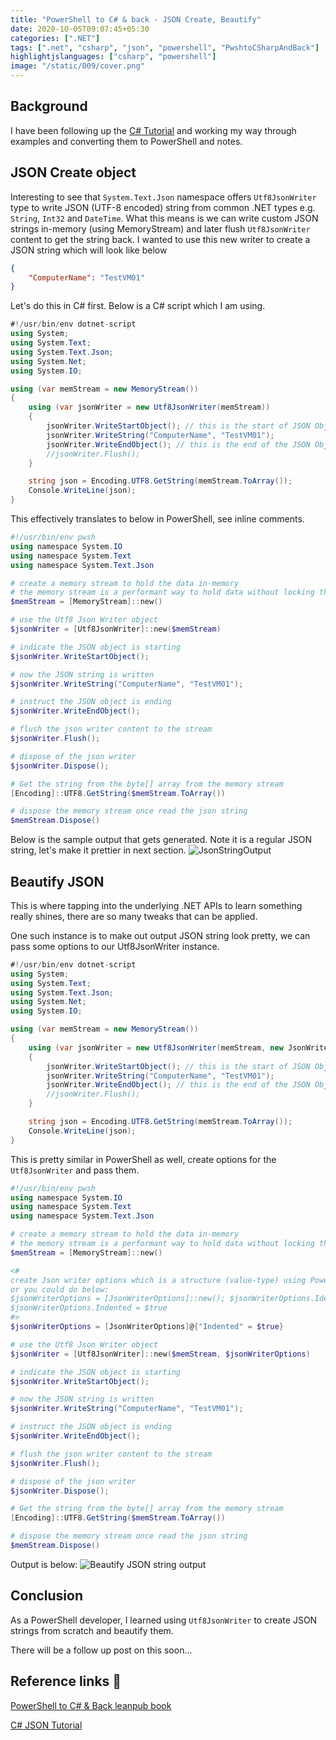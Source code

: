 ```yaml
---
title: "PowerShell to C# & back - JSON Create, Beautify"
date: 2020-10-05T09:07:45+05:30
categories: [".NET"]
tags: [".net", "csharp", "json", "powershell", "PwshtoCSharpAndBack"]
highlightjslanguages: ["csharp", "powershell"]
image: "/static/009/cover.png"
---
```


## Background

I have been following up the [C# Tutorial](http://zetcode.com/csharp/json/) and working my way through examples and converting them to PowerShell and notes.

## JSON Create object

Interesting to see that `System.Text.Json` namespace offers `Utf8JsonWriter` type to write JSON (UTF-8 encoded) string from common .NET types e.g. `String`, `Int32` and `DateTime`. What this means is we can write custom JSON strings in-memory (using MemoryStream) and later flush `Utf8JsonWriter` content to get the string back.
I wanted to use this new writer to create a JSON string which will look like below

```json
{
    "ComputerName": "TestVM01"
}
```

Let's do this in C# first. Below is a C# script which I am using.

```csharp
#!/usr/bin/env dotnet-script
using System;
using System.Text;
using System.Text.Json;
using System.Net;
using System.IO;

using (var memStream = new MemoryStream())
{
    using (var jsonWriter = new Utf8JsonWriter(memStream))
    {
        jsonWriter.WriteStartObject(); // this is the start of JSON Object
        jsonWriter.WriteString("ComputerName", "TestVM01");
        jsonWriter.WriteEndObject(); // this is the end of the JSON Object
        //jsonWriter.Flush();
    }

    string json = Encoding.UTF8.GetString(memStream.ToArray());
    Console.WriteLine(json);
}
```

This effectively translates to below in PowerShell, see inline comments.

```powershell
#!/usr/bin/env pwsh
using namespace System.IO
using namespace System.Text
using namespace System.Text.Json

# create a memory stream to hold the data in-memory
# the memory stream is a performant way to hold data without locking the source
$memStream = [MemoryStream]::new()

# use the Utf8 Json Writer object
$jsonWriter = [Utf8JsonWriter]::new($memStream)

# indicate the JSON object is starting
$jsonWriter.WriteStartObject();

# now the JSON string is written
$jsonWriter.WriteString("ComputerName", "TestVM01");

# instruct the JSON object is ending
$jsonWriter.WriteEndObject();

# flush the json writer content to the stream
$jsonWriter.Flush();

# dispose of the json writer
$jsonWriter.Dispose();

# Get the string from the byte[] array from the memory stream
[Encoding]::UTF8.GetString($memStream.ToArray())

# dispose the memory stream once read the json string
$memStream.Dispose()
```

Below is the sample output that gets generated. Note it is a regular JSON string, let's make it prettier in next section.
![JsonStringOutput](/static/011/JsonStringOutput.png)

## Beautify JSON

This is where tapping into the underlying .NET APIs to learn something really shines, there are so many tweaks that can be applied.

One such instance is to make out output JSON string look pretty, we can pass some options to our Utf8JsonWriter instance.

```csharp
#!/usr/bin/env dotnet-script
using System;
using System.Text;
using System.Text.Json;
using System.Net;
using System.IO;

using (var memStream = new MemoryStream())
{
    using (var jsonWriter = new Utf8JsonWriter(memStream, new JsonWriterOptions {Indented = true}))
    {
        jsonWriter.WriteStartObject(); // this is the start of JSON Object
        jsonWriter.WriteString("ComputerName", "TestVM01");
        jsonWriter.WriteEndObject(); // this is the end of the JSON Object
        //jsonWriter.Flush();
    }

    string json = Encoding.UTF8.GetString(memStream.ToArray());
    Console.WriteLine(json);
}
```

This is pretty similar in PowerShell as well, create options for the `Utf8JsonWriter` and pass them.

```powershell
#!/usr/bin/env pwsh
using namespace System.IO
using namespace System.Text
using namespace System.Text.Json

# create a memory stream to hold the data in-memory
# the memory stream is a performant way to hold data without locking the source
$memStream = [MemoryStream]::new()

<#
create Json writer options which is a structure (value-type) using PowerShell cast initialization technique
or you could do below:
$jsonWriterOptions = [JsonWriterOptions]::new(); $jsonWriterOptions.Iden
$jsonWriterOptions.Indented = $true
#>
$jsonWriterOptions = [JsonWriterOptions]@{"Indented" = $true}

# use the Utf8 Json Writer object
$jsonWriter = [Utf8JsonWriter]::new($memStream, $jsonWriterOptions)

# indicate the JSON object is starting
$jsonWriter.WriteStartObject();

# now the JSON string is written
$jsonWriter.WriteString("ComputerName", "TestVM01");

# instruct the JSON object is ending
$jsonWriter.WriteEndObject();

# flush the json writer content to the stream
$jsonWriter.Flush();

# dispose of the json writer
$jsonWriter.Dispose();

# Get the string from the byte[] array from the memory stream
[Encoding]::UTF8.GetString($memStream.ToArray())

# dispose the memory stream once read the json string
$memStream.Dispose()
```

Output is below:
![Beautify JSON string output](/static/011/beautifyJsonString.png)


## Conclusion

As a PowerShell developer, I learned using `Utf8JsonWriter` to create JSON strings from scratch and beautify them.

There will be a follow up post on this soon...

## Reference links 📖

[PowerShell to C# & Back leanpub book](https://leanpub.com/powershell-to-csharp)

[C# JSON Tutorial](http://zetcode.com/csharp/json/)